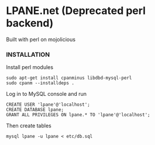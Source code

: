 LPANE.net (Deprecated perl backend)
=================

Built with perl on mojolicious

### INSTALLATION

Install perl modules

	sudo apt-get install cpanminus libdbd-mysql-perl
	sudo cpanm --installdeps .

Log in to MySQL console and run

	CREATE USER 'lpane'@'localhost';
	CREATE DATABASE lpane;
	GRANT ALL PRIVILEGES ON lpane.* TO 'lpane'@'localhost';

Then create tables

	mysql lpane -u lpane < etc/db.sql
